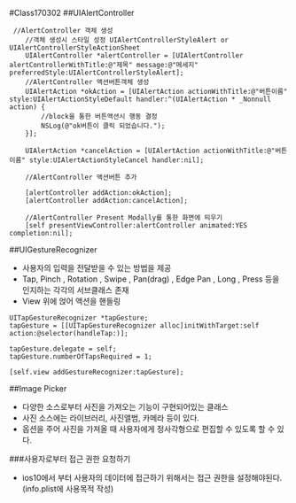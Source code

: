 #Class170302
##UIAlertController

```
 //AlertController 객체 생성
    //객체 생성시 스타일 성정 UIAlertControllerStyleAlert or UIAlertControllerStyleActionSheet
    UIAlertController *alertController = [UIAlertController alertControllerWithTitle:@"제목" message:@"메세지" preferredStyle:UIAlertControllerStyleAlert];
    //AlertController 액션버튼객체 생성
    UIAlertAction *okAction = [UIAlertAction actionWithTitle:@"버튼이름" style:UIAlertActionStyleDefault handler:^(UIAlertAction * _Nonnull action) {
        //block을 통한 버튼액션시 행동 결정
        NSLog(@"ok버튼이 클릭 되었습니다.");
    }];
    
    UIAlertAction *cancelAction = [UIAlertAction actionWithTitle:@"버튼이름" style:UIAlertActionStyleCancel handler:nil];
    
    //AlertController 액션버튼 추가
    
    [alertController addAction:okAction];
    [alertController addAction:cancelAction];
    
    //AlertController Present Modally를 통한 화면에 띄우기
    [self presentViewController:alertController animated:YES completion:nil];
```
##UIGestureRecognizer

- 사용자의 입력을 전달받을 수 있는 방법을 제공
- Tap, Pinch , Rotation , Swipe , Pan(drag) , Edge Pan , Long , Press 등을 인지하는 각각의 서브클래스 존재
- View 위에 얹어 액션을 핸들링


```
UITapGestureRecognizer *tapGesture;
tapGesture = [[UITapGestureRecognizer alloc]initWithTarget:self
action:@selector(handleTap:)];

tapGesture.delegate = self;
tapGesture.numberOfTapsRequired = 1;

[self.view addGestureRecognizer:tapGesture];
```
##Image Picker

- 다양한 소스로부터 사진을 가져오는 기능이 구현되어있는 클래스
- 사진 소스에는 라이브러리, 사진앨범, 카메라 등이 있다.
- 옵션을 주어 사진을 가져올 때 사용자에게 정사각형으로 편집할 수 있도록 할 수 있다.

###사용자로부터 접근 권한 요청하기

- ios10에서 부터 사용자의 데이터에 접근하기 위해서는 접근 권한을 설정해야된다.(info.plist에 사용목적 작성)


